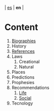| [es](../español/contenido.md) | **en** |

# Content

1. [Biographies](./biographies.md)
2. History
3. [References](./references.md)
4. Laws
   1. Creational
   2. Natural
5. Places
6. Predictions
7. Prophesies
8. Recommendations
   1. [Life](./life-recommendations.md)
   2. [Social](./social-recommendations.md)
9. Tecnology
